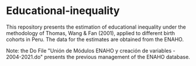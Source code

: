 # Educational-inequality
This repository presents the estimation of educational inequality under the methodology of Thomas, Wang & Fan (2001), applied to different birth cohorts in Peru. The data for the estimates are obtained from the ENAHO.  

Note: the Do File "Unión de Módulos ENAHO y creación de variables - 2004-2021.do" presents the previous management of the ENAHO database.
